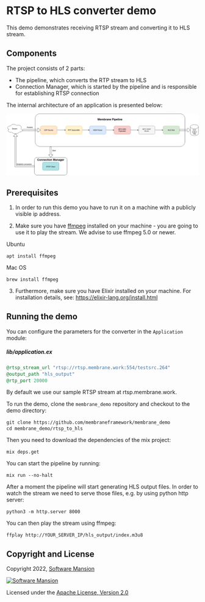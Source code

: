 # RTSP to HLS converter demo

This demo demonstrates receiving RTSP stream and converting it to HLS stream.

## Components
The project consists of 2 parts:

- The pipeline, which converts the RTP stream to HLS
- Connection Manager, which is started by the pipeline and is responsible for establishing RTSP connection

The internal architecture of an application is presented below:

![Application scheme](doc_assets/RTSP_to_HLS_pipeline.png)

## Prerequisites

1. In order to run this demo you have to run it on a machine with a publicly visible ip address.

2. Make sure you have [ffmpeg](https://www.ffmpeg.org/) installed on your machine - you are going to
use it to play the stream. We advise to use ffmpeg 5.0 or newer.

Ubuntu
```console
apt install ffmpeg
```

Mac OS
```console
brew install ffmpeg
```

3. Furthermore, make sure you have Elixir installed on your machine. For installation details, see: https://elixir-lang.org/install.html

## Running the demo
You can configure the parameters for the converter in the `Application` module:
##### lib/application.ex
```elixir
@rtsp_stream_url "rtsp://rtsp.membrane.work:554/testsrc.264"
@output_path "hls_output"
@rtp_port 20000
```
By default we use our sample RTSP stream at rtsp.membrane.work.


To run the demo, clone the `membrane_demo` repository and checkout to the demo directory:

```console
git clone https://github.com/membraneframework/membrane_demo
cd membrane_demo/rtsp_to_hls
```

Then you need to download the dependencies of the mix project:
```console
mix deps.get
```

You can start the pipeline by running:
```console
mix run --no-halt
```

After a moment the pipeline will start generating HLS output files. In order to watch the stream we need to serve those files, e.g. by using python http server:

```console
python3 -m http.server 8000
```

You can then play the stream using ffmpeg:

```console
ffplay http://YOUR_SERVER_IP/hls_output/index.m3u8
```

## Copyright and License

Copyright 2022, [Software Mansion](https://swmansion.com/?utm_source=git&utm_medium=readme&utm_campaign=membrane)

[![Software Mansion](https://membraneframework.github.io/static/logo/swm_logo_readme.png)](https://swmansion.com/?utm_source=git&utm_medium=readme&utm_campaign=membrane)

Licensed under the [Apache License, Version 2.0](LICENSE)
